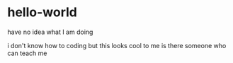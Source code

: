 # hello-world
have no idea what I am doing

i don't know how to coding
but this looks cool to me
is there someone who can teach me
